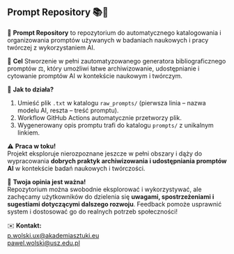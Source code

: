 ## Prompt Repository 📚🚀  

📖 **Prompt Repository** to repozytorium do automatycznego katalogowania i organizowania promptów używanych w badaniach naukowych i pracy twórczej z wykorzystaniem AI. 

🎯 **Cel**
Stworzenie w pełni zautomatyzowanego generatora bibliograficznego promptów ⚖️, który umożliwi łatwe archiwizowanie, udostępnianie i cytowanie promptów AI w kontekście naukowym i twórczym.

📌 **Jak to działa?**  
1. Umieść plik `.txt` w katalogu `raw_prompts/` (pierwsza linia – nazwa modelu AI, reszta – treść promptu).  
2. Workflow GitHub Actions automatycznie przetworzy plik.  
3. Wygenerowany opis promptu trafi do katalogu `prompts/` z unikalnym linkiem.  

⚠️ **Praca w toku!**  
Projekt eksploruje nierozpoznane jeszcze w pełni obszary i dąży do wypracowania **dobrych praktyk archiwizowania i udostępniania promptów AI** w kontekście badań naukowych i twórczości.  

📢 **Twoja opinia jest ważna!**  
Repozytorium można swobodnie eksplorować i wykorzystywać, ale zachęcamy użytkowników do dzielenia się **uwagami, spostrzeżeniami i sugestiami dotyczącymi dalszego rozwoju**. Feedback pomoże usprawnić system i dostosować go do realnych potrzeb społeczności!  

✉️ **Kontakt:**  
p.wolski.ux@akademiasztuki.eu  
pawel.wolski@usz.edu.pl  
